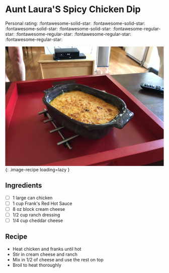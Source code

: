 <!-- Needs Manual Review -->

<!-- Do not modify sections with "AUTO-*". They are updated by make.py -->

# Aunt Laura'S Spicy Chicken Dip

<!-- rating=1; (User can specify rating on scale of 1-5) -->
<!-- AUTO-UserRating -->
Personal rating: :fontawesome-solid-star: :fontawesome-solid-star: :fontawesome-solid-star: :fontawesome-solid-star: :fontawesome-regular-star: :fontawesome-regular-star: :fontawesome-regular-star: :fontawesome-regular-star:
<!-- /AUTO-UserRating -->

<!-- name_image=aunt_laura's_spicy_chicken_dip.jpeg; (User can specify image name) -->
<!-- AUTO-Image -->
![aunt_laura's_spicy_chicken_dip.jpeg](./aunt_laura's_spicy_chicken_dip.jpeg){: .image-recipe loading=lazy }
<!-- /AUTO-Image -->

## Ingredients

* [ ] 1 large can chicken
* [ ] 1 cup Frank's Red Hot Sauce
* [ ] 8 oz block cream cheese
* [ ] 1/2 cup ranch dressing
* [ ] 1/4 cup cheddar cheese

## Recipe

* Heat chicken and franks until hot
* Stir in cream cheese and ranch
* Mix in 1/2 of cheese and use the rest on top
* Broil to heat thoroughly
